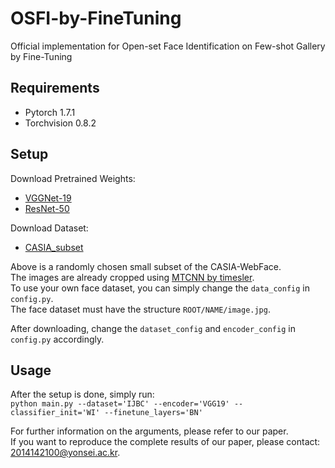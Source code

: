 # OSFI-by-FineTuning
Official implementation for Open-set Face Identification on Few-shot Gallery by Fine-Tuning 

## Requirements
- Pytorch 1.7.1
- Torchvision 0.8.2

## Setup
Download Pretrained Weights:
- <a href="https://drive.google.com/file/d/11TqrfXXdow0SjXbrsiCHEajXInTsuK8o/view?usp=sharing" target="_blank">VGGNet-19</a>
- <a href="https://drive.google.com/file/d/1C534tKYLvEF3e3UwsQscaL7lpaQapMAT/view?usp=sharing" target="_blank">ResNet-50</a>

Download Dataset:
- <a href="https://drive.google.com/file/d/1ByDgiUBTwx9Y2A1pnt8b3nYdIk_PLBfT/view?usp=sharing" target="_blank"> CASIA_subset</a>

Above is a randomly chosen small subset of the CASIA-WebFace.  
The images are already cropped using <a href="https://github.com/timesler/facenet-pytorch" target="_blank">MTCNN by timesler</a>.  
To use your own face dataset, you can simply change the ```data_config``` in ```config.py```.  
The face dataset must have the structure ```ROOT/NAME/image.jpg```.  

After downloading, change the ```dataset_config``` and ```encoder_config``` in ```config.py``` accordingly.

## Usage
After the setup is done, simply run:  
```python main.py --dataset='IJBC' --encoder='VGG19' --classifier_init='WI' --finetune_layers='BN'```  

For further information on the arguments, please refer to our paper.  
If you want to reproduce the complete results of our paper, please contact: 2014142100@yonsei.ac.kr.
